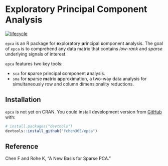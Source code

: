 


<!-- README.md is generated from README.Rmd. Please edit that file -->

# Exploratory Principal Component Analysis

<!-- badges: start -->

[![lifecycle](https://img.shields.io/badge/lifecycle-experimental-orange.svg)](https://www.tidyverse.org/lifecycle/#experimental)
<!-- badges: end -->

`epca` is an R package for **e**xploratory **p**rincipal **c**omponent
**a**nalysis. The goal of `epca` is to comprehend any data matrix that
contains *low-rank* and *sparse* underlying signals of interest.

`epca` features two key tools:

  - `sca` for **s**parse principal **c**omponent **a**nalysis.
  - `sma` for **s**parse **m**atrix **a**pproximation, a two-way data
    analysis for simultaneously row and column dimensionality
    reductions.

<!-- The SMA decomposes a data matrix $X$ into the form of $Z B Y^\top$, where $Z$ and $Y$ are sparse and orthogonal, and $B$ is low-rank. -->

<!-- This is accomplished by minimizing the reconstruction error under the [Frobenius norm](http://mathworld.wolfram.com/FrobeniusNorm.html). -->

## Installation

<!-- You can install the released version of epca from [CRAN](https://CRAN.R-project.org) with: -->

<!-- ``` r -->

<!-- install.packages("epca") -->

<!-- ``` -->

<!-- or the development version from [GitHub](https://github.com/) with: -->

`epca` is not yet on CRAN. You could install development version from
[GitHub](https://github.com/) with:

``` r
# install.packages("devtools")
devtools::install_github("fchen365/epca")
```

<!-- ## Example -->

<!-- This is a basic example which shows you how to solve a common problem. -->

## Reference

Chen F and Rohe K, “A New Basis for Sparse PCA.”
